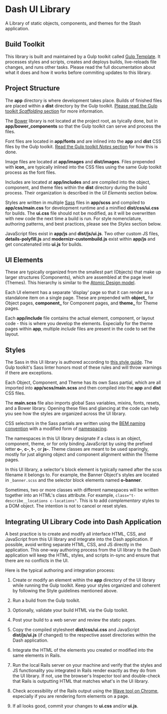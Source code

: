 # Dash UI Library

A Library of static objects, components, and themes for the Stash application.

## Build Toolkit

This library is built and maintained by a Gulp toolkit called [Gulp Template](https://github.com/JoelCDL/gulp_template). It processes styles and scripts, creates and deploys builds, live-reloads file changes, and runs other tasks. Please read the full documentation about what it does and how it works before commiting updates to this library.

## Project Structure

The **app** directory is where development takes place. Builds of finished files are placed within a **dist** directory by the Gulp toolkit. [Please read the Gulp toolkit *Scaffolding* section](https://github.com/JoelCDL/gulp_template#scaffolding) for more information.

The [Bower](https://bower.io) library is not located at the project root, as tyically done, but in **app/bower_components** so that the Gulp toolkit can serve and process the files.

Font files are located in **app/fonts** and are inlined into the **app** and **dist** CSS files by the Gulp toolkit. [Read the Gulp toolkit *Notes* section](https://github.com/JoelCDL/gulp_template#notes) for how this is done.

Image files are located at **app/images** and **dist/images**. Files prepended with **icon_** are typically inlined into the CSS files using the same Gulp toolkit process as the font files.

Includes are located at **app/includes** and are compiled into the object, component, and theme files within the **dist** directory during the build process. Their organization is described in the *UI Elements* section below.

Styles are written in multiple [Sass](http://sass-lang.com) files in **app/scss** and compiled to **app/css/main.css** for development runtime and a minified **dist/css/ui.css** for builds. The **ui.css** file should not be modified, as it will be overwritten with new code the next time a build is run. For style nomenclature, authoring patterns, and best practices, please see the *Styles* section below.

JavaScript files exist in **app/js** and **dist/js/ui.js**. Two other custom JS files, **details-polyfill.js** and **modernizr-custombuild.js** exist within **app/js** and get concatenated into **ui.js** for builds.

## UI Elements

These are typically organized from the smallest part (Objects) that make up larger structures (Components), which are assembled at the page level (Themes). This hierarchy is similar to the [Atomic Design model](http://bradfrost.com/blog/post/atomic-web-design).

Each UI element has a separate 'display' page so that it can render as a standalone item on a single page. These are prepended with **object\_** for Object pages, **component\_** for Component pages, and **theme\_** for Theme pages.

Each **app/include** file contains the actual element, component, or layout code - this is where you develop the elements. Especially for the theme pages within **app**, multiple *include* files are present in the code to set the layout.

## Styles

The Sass in this UI library is authored according to [this style guide](https://css-tricks.com/sass-style-guide). The Gulp toolkit's Sass linter honors most of these rules and will throw warnings if there are exceptions.

Each Object, Component, and Theme has its own Sass partial, which are all imported into **app/scss/main.scss** and then compiled into the **app** and **dist** CSS files.

The **main.scss** file also imports global Sass variables, mixins, fonts, resets, and a Bower library. Opening these files and glancing at the code can help you see how the styles are organized across the UI library.

CSS selectors in the Sass partials are written using the [BEM naming convention](https://css-tricks.com/bem-101) with a modified form of [namespacing](http://csswizardry.com/2015/03/more-transparent-ui-code-with-namespaces).

The namespaces in this UI library designate if a class is an object, component, theme, or for only binding JavaScript by using the prefixed letter **o-**, **c-**, **t-**, or **js-**. Theme classes are meant to be used sparingly, mostly for just aligning object and component alignment within the Theme pages.

In this UI library, a selector's block element is typically named after the scss filename it belongs to. For example, the Banner Object's styles are located in `_banner.scss` and the selector block elements named **o-banner**.

Sometimes, two or more classes with different namespaces will be written together into an HTML's class attribute. For example, `class="t-describe__locations c-locations"`. This is to add *complementary* styles to a DOM object. The intention is not to cancel or reset styles.

## Integrating UI Library Code into Dash Application

A best practice is to create and modify all interface HTML, CSS, and JavaScript from this UI library and integrate into the Dash application. If possible, avoid writing separate HTML, CSS, and JS directly in the application. This one-way authoring process from the UI library to the Dash application will keep the HTML, styles, and scripts in-sync and ensure that there are no conflicts in the UI.

Here is the typical authoring and integration process:

1. Create or modify an element within the **app** directory of the UI library while running the Gulp toolkit. Keep your styles organized and coherent by following the Style guidelines mentioned above.

2. Run a build from the Gulp toolkit.

3. Optionally, validate your build HTML via the Gulp toolkit.

4. Post your build to a web server and review the static pages.

5. Copy the compiled stylesheet **dist/css/ui.css** and JavaScript **dist/js/ui.js** (if changed) to the respective asset directories within the Dash application.

6. Integrate the HTML of the elements you created or modified into the same elements in Rails.

7. Run the local Rails server on your machine and verify that the styles and JS functionality you integrated in Rails render exactly as they do from the UI library. If not, use the browser's Inspector tool and double-check that Rails is outputting HTML that matches what's in the UI library.

8. Check accessibility of the Rails output using the [Wave tool on Chrome](http://wave.webaim.org/extension), especially if you are rendering form elements on a page.

9. If all looks good, commit your changes to **ui.css** and/or **ui.js**.

